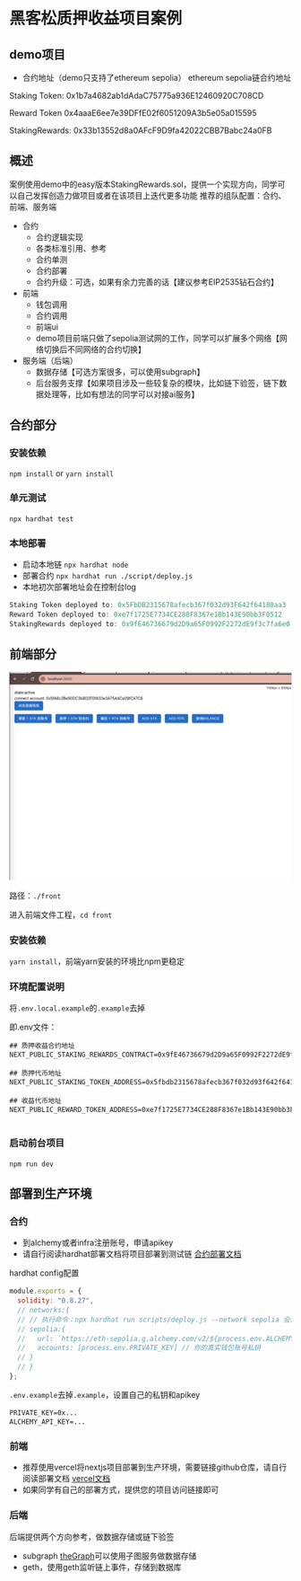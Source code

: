 # 黑客松质押收益项目案例

## demo项目
- 合约地址（demo只支持了ethereum sepolia）
ethereum sepolia链合约地址

Staking Token: 0x1b7a4682ab1dAdaC75775a936E12460920C708CD

Reward Token 0x4aaaE6ee7e39DFfE02f6051209A3b5e05a015595

StakingRewards: 0x33b13552d8a0AFcF9D9fa42022CBB7Babc24a0FB


## 概述
案例使用demo中的easy版本StakingRewards.sol，提供一个实现方向，同学可以自己发挥创造力做项目或者在该项目上迭代更多功能
推荐的组队配置：合约、前端、服务端
- 合约
    - 合约逻辑实现
    - 各类标准引用、参考
    - 合约单测
    - 合约部署
    - 合约升级：可选，如果有余力完善的话【建议参考EIP2535钻石合约】
- 前端
    - 钱包调用
    - 合约调用
    - 前端ui
    - demo项目前端只做了sepolia测试网的工作，同学可以扩展多个网络【网络切换后不同网络的合约切换】
- 服务端（后端）
    - 数据存储【可选方案很多，可以使用subgraph】
    - 后台服务支撑【如果项目涉及一些较复杂的模块，比如链下验签，链下数据处理等，比如有想法的同学可以对接ai服务】

## 合约部分

### 安装依赖
`npm install` or `yarn install`

### 单元测试
`npx hardhat test`

### 本地部署
- 启动本地链
    `npx hardhat node`
- 部署合约
    `npx hardhat run ./script/deploy.js`
- 本地初次部署地址会在控制台log
```javascript
Staking Token deployed to: 0x5FbDB2315678afecb367f032d93F642f64180aa3
Reward Token deployed to: 0xe7f1725E7734CE288F8367e1Bb143E90bb3F0512
StakingRewards deployed to: 0x9fE46736679d2D9a65F0992F2272dE9f3c7fa6e0
```

## 前端部分

![](./image.png)

路径：`./front`

进入前端文件工程，`cd front`

### 安装依赖

`yarn install`，前端yarn安装的环境比npm更稳定

### 环境配置说明

将`.env.local.example`的`.example`去掉

即.env文件：

```
## 质押收益合约地址
NEXT_PUBLIC_STAKING_REWARDS_CONTRACT=0x9fE46736679d2D9a65F0992F2272dE9f3c7fa6e0

## 质押代币地址
NEXT_PUBLIC_STAKING_TOKEN_ADDRESS=0x5fbdb2315678afecb367f032d93f642f64180aa3

## 收益代币地址
NEXT_PUBLIC_REWARD_TOKEN_ADDRESS=0xe7f1725E7734CE288F8367e1Bb143E90bb3F0512


```

### 启动前台项目

`npm run dev`

## 部署到生产环境

### 合约

- 到alchemy或者infra注册账号，申请apikey
- 请自行阅读hardhat部署文档将项目部署到测试链
[合约部署文档](https://hardhat.org/tutorial/deploying-to-a-live-network#_7-deploying-to-a-live-network)

hardhat config配置
```javascript
module.exports = {
  solidity: "0.8.27",
  // networks:{
  // // 执行命令：npx hardhat run scripts/deploy.js --network sepolia 会使用这个配置
  // sepolia:{
  //   url: `https://eth-sepolia.g.alchemy.com/v2/${process.env.ALCHEMY_API_KEY}`, //你的服务节点地址
  //   accounts: [process.env.PRIVATE_KEY] // 你的真实钱包账号私钥
  // }
  // }
};
```

`.env.example`去掉`.example`，设置自己的私钥和apikey

```
PRIVATE_KEY=0x...
ALCHEMY_API_KEY=...
```

### 前端

- 推荐使用vercel将nextjs项目部署到生产环境，需要链接github仓库，请自行阅读部署文档
[vercel文档](https://vercel.com/docs)
- 如果同学有自己的部署方式，提供您的项目访问链接即可

### 后端

后端提供两个方向参考，做数据存储或链下验签

- subgraph [theGraph](https://thegraph.com/zh/)可以使用子图服务做数据存储
- geth，使用geth监听链上事件，存储到数据库





